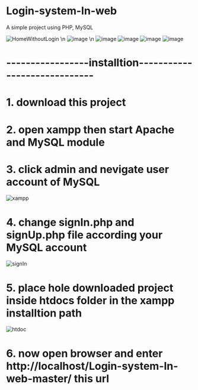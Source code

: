 # Login-system-In-web
A simple project using PHP, MySQL

![HomeWithoutLogin](https://user-images.githubusercontent.com/43715453/114277851-c64d1880-9a4e-11eb-8777-6e8f3c89e1ae.png)
\n
![image](https://user-images.githubusercontent.com/43715453/114277918-1926d000-9a4f-11eb-9896-0e5f9d0cae5a.png)
\n
![image](https://user-images.githubusercontent.com/43715453/114277885-f3013000-9a4e-11eb-868f-3063f72e84ca.png)
![image](https://user-images.githubusercontent.com/43715453/114277943-38bdf880-9a4f-11eb-8d77-b7dd865d94d1.png)
![image](https://user-images.githubusercontent.com/43715453/114277951-4d9a8c00-9a4f-11eb-8010-2935557dd425.png)
![image](https://user-images.githubusercontent.com/43715453/114277976-6145f280-9a4f-11eb-8db3-d734982d5ec7.png)

# -----------------installtion-----------------------------
# 1. download this project
# 2. open xampp then start Apache and MySQL module
# 3. click admin and nevigate user account of MySQL
![xampp](https://user-images.githubusercontent.com/43715453/114277378-b92f2a00-9a4c-11eb-820a-bdbcb956eee6.png)
# 4. change signIn.php and signUp.php file according your MySQL account
![signIn](https://user-images.githubusercontent.com/43715453/114277658-e4664900-9a4d-11eb-9cae-576605260aed.png)
# 5. place hole downloaded project inside htdocs folder in the xampp installtion path
![htdoc](https://user-images.githubusercontent.com/43715453/114277729-432bc280-9a4e-11eb-9926-412141ca18cb.png)
# 6. now open browser and enter http://localhost/Login-system-In-web-master/ this url
